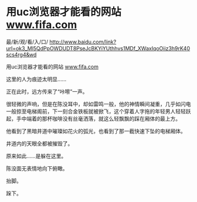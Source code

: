# 用uc浏览器才能看的网站 www.fifa.com

最/新/观/看/入/口/ http://www.baidu.com/link?url=ok3_Ml5QdPpOWDUDT8PseJcBKYiYUthhvs1MDf_XWaxIqoOiiz3h9rK40scs4rg4&wd


用uc浏览器才能看的网站 www.fifa.com

这里的人为痕迹太明显……

正在此时，远方传来了“咔嚓”一声。

很轻微的声响，但是在陈没耳中，却如雷鸣一般，他的神情瞬间凝重，几乎如闪电一般掠至电梯阁前，下一刻合金铁板就被掀飞，这个穿着人字拖的年轻男人轻轻跃起，手中端着的那杯咖啡没有丝毫洒落，就这么轻飘飘的踩在厢体的最上方。

他看到了黑暗井道中璀璨如花火的弧光，也看到了那一截快速下坠的电梯厢体。

井道内的天眼全都被摧毁了。

原来如此……是躲在这里。

陈没面无表情地向下俯瞰。

抬脚。

跺下。
